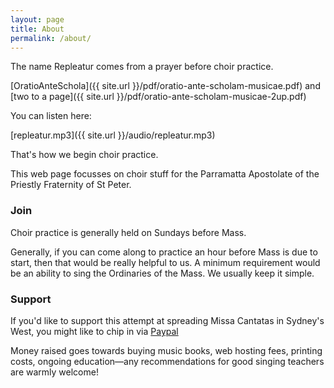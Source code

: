 ```yaml
---
layout: page
title: About
permalink: /about/
---
```


The name Repleatur comes from a prayer before choir practice.

[OratioAnteSchola]({{ site.url }}/pdf/oratio-ante-scholam-musicae.pdf) and [two to a page]({{ site.url }}/pdf/oratio-ante-scholam-musicae-2up.pdf)

You can listen here:

[repleatur.mp3]({{ site.url }}/audio/repleatur.mp3)

That's how we begin choir practice.

This web page focusses on choir stuff for the Parramatta Apostolate of the Priestly Fraternity of St Peter.

### Join

Choir practice is generally held on Sundays before Mass.

Generally, if you can come along to practice an hour before Mass is due to start, then that would be really helpful to us.  A minimum requirement would be an ability to sing the Ordinaries of the Mass.  We usually keep it simple.

### Support

If you'd like to support this attempt at spreading Missa Cantatas in Sydney's West, you might like to chip in via <a href="https://paypal.me/veronicabrandt/">Paypal</a>

Money raised goes towards buying music books, web hosting fees, printing costs, ongoing education&mdash;any recommendations for good singing teachers are warmly welcome!


